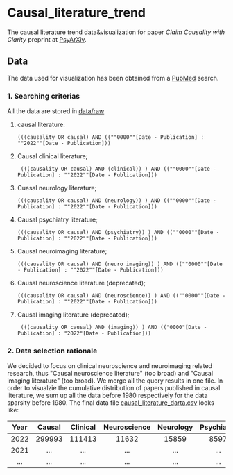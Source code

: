 # Causal_literature_trend
The causal literature trend data&visualization for paper *Claim Causality with Clarity* preprint at [PsyArXiv](https://psyarxiv.com/3j7ka).

## Data 
The data used for visualization has been obtained from a [PubMed]( https://pubmed.ncbi.nlm.nih.gov/) search.

### 1. Searching criterias

All the data are stored in [data/raw](data/raw)

   1. causal literature: 

      ```(((causality OR causal) AND ((""0000""[Date - Publication] : ""2022""[Date - Publication]))```
   2. Causal clinical literature;

       ``` (((causality OR causal) AND (clinical)) ) AND ((""0000""[Date - Publication] : ""2022""[Date - Publication]))```
   3. Cuasal neurology literature;

      ```(((causality OR causal) AND (neurology)) ) AND ((""0000""[Date - Publication] : ""2022""[Date - Publication]))```
   4. Causal psychiatry literature;

      ```(((causality OR causal) AND (psychiatry)) ) AND ((""0000""[Date - Publication] : ""2022""[Date - Publication]))```
   5. Causal neuroimaging literature;

      ```(((causality OR causal) AND (neuro imaging)) ) AND ((""0000""[Date - Publication] : ""2022""[Date - Publication]))```

   6. Causal neuroscience literature (deprecated);

       ```(((causality OR causal) AND (neuroscience)) ) AND ((""0000""[Date - Publication] : ""2022""[Date - Publication]))```

   7. Causal imaging literature (deprecated);

      ``` (((causality OR causal) AND (imaging)) ) AND (("0000"[Date - Publication] : "2022"[Date - Publication]))```
    
### 2. Data selection rationale 

We decided to focus on clinical neuroscience and neuroimaging related research, thus "Causal neuroscience literature" (too broad) and "Causal imaging literature" (too broad). We merge all the query results in one file. In order to visualzie the cumulative distribution of papers published in causal literature, we sum up all the data before 1980 respectively for the data sparsity before 1980. The final data file [causal_literature_darta.csv](data/causal_literature_darta.csv) looks like:

| Year | Causal | Clinical | Neuroscience | Neurology | Psychiatry | Neuroimaging | Imaging
| :---: | :---: | :---: | :---: |:---: | :---: |:---: | :---: |
| 2022 | 299993 | 111413 | 11632 | 15859 | 8597 | 4073 | 30532
| 2021 | ... | ... | ... | ... | ... | ... | ... | ... |
| ... | ... | ... | ... | ... | ... | ... | ... | ... |